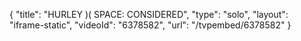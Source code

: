 {
    "title": "HURLEY )( SPACE: CONSIDERED",
    "type": "solo",
    "layout": "iframe-static",
    "videoId": "6378582",
    "url": "\/tvpembed\/6378582"
}